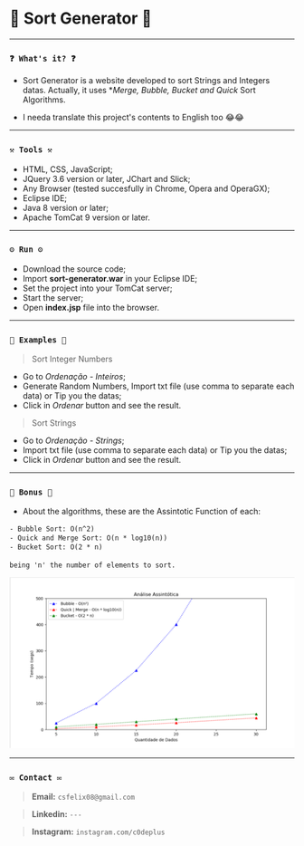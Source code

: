 # 🌟 Sort Generator 🌟

----
### `❓ What's it? ❓`

* Sort Generator is a website developed to sort Strings and Integers datas. Actually, it uses **Merge, Bubble, Bucket and Quick* Sort Algorithms.

* I needa translate this project's contents to English too 😂😂

----
### `⚒️ Tools ⚒️`

* HTML, CSS, JavaScript;
* JQuery 3.6 version or later, JChart and Slick;
* Any Browser (tested succesfully in Chrome, Opera and OperaGX);
* Eclipse IDE;
* Java 8 version or later;
* Apache TomCat 9 version or later.

----
### `⚙️ Run ⚙️`

* Download the source code;
* Import **sort-generator.war** in your Eclipse IDE;
* Set the project into your TomCat server;
* Start the server;
* Open **index.jsp** file into the browser.

----
### `📝 Examples 📝`

> Sort Integer Numbers

* Go to *Ordenação - Inteiros*;
* Generate Random Numbers, Import txt file (use comma to separate each data) or Tip you the datas;
* Click in *Ordenar* button and see the result.

> Sort Strings

* Go to *Ordenação - Strings*;
* Import txt file (use comma to separate each data) or Tip you the datas;
* Click in *Ordenar* button and see the result.

----
### `🎁 Bonus 🎁`

* About the algorithms, these are the Assintotic Function of each:

```
- Bubble Sort: O(n^2)
- Quick and Merge Sort: O(n * log10(n))
- Bucket Sort: O(2 * n)

being 'n' the number of elements to sort.
```

![Assintotic-Functions](assintotica.png)

----
### `✉️ Contact ✉️`

> **Email:** `csfelix08@gmail.com`

> **Linkedin:** `---`

> **Instagram:** `instagram.com/c0deplus`

